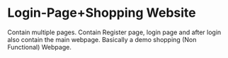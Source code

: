 # Login-Page+Shopping Website
Contain multiple pages.
Contain Register page, login page and after login also contain the main webpage.
Basically a demo shopping (Non Functional) Webpage.
